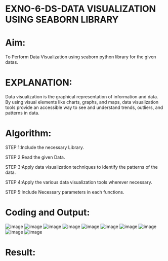 # EXNO-6-DS-DATA VISUALIZATION USING SEABORN LIBRARY

# Aim:
  To Perform Data Visualization using seaborn python library for the given datas.

# EXPLANATION:
Data visualization is the graphical representation of information and data. By using visual elements like charts, graphs, and maps, data visualization tools provide an accessible way to see and understand trends, outliers, and patterns in data.

# Algorithm:
STEP 1:Include the necessary Library.

STEP 2:Read the given Data.

STEP 3:Apply data visualization techniques to identify the patterns of the data.

STEP 4:Apply the various data visualization tools wherever necessary.

STEP 5:Include Necessary parameters in each functions.

# Coding and Output:
 ![image](https://github.com/Saiguruchandran/EXNO-6-DS/assets/144870946/c9313487-6534-41e9-ba2c-5f98827c5012)
![image](https://github.com/Saiguruchandran/EXNO-6-DS/assets/144870946/a4d3000a-08cc-4c39-a945-90ebb47137aa)
![image](https://github.com/Saiguruchandran/EXNO-6-DS/assets/144870946/f656222f-6ec9-4885-8a09-59f8f80043c2)
![image](https://github.com/Saiguruchandran/EXNO-6-DS/assets/144870946/37f11289-ed28-4fa8-969c-75b560ed07c8)
![image](https://github.com/Saiguruchandran/EXNO-6-DS/assets/144870946/78688812-5d16-40af-961b-4d4e4f1f7822)
![image](https://github.com/Saiguruchandran/EXNO-6-DS/assets/144870946/0bf03442-139d-475b-b37a-c0bfefef93be)
![image](https://github.com/Saiguruchandran/EXNO-6-DS/assets/144870946/c3846459-f4a0-4a14-9135-b9e1e5efb76d)
![image](https://github.com/Saiguruchandran/EXNO-6-DS/assets/144870946/16146d77-e8c2-448f-b0d7-49c2aa7a3c13)
![image](https://github.com/Saiguruchandran/EXNO-6-DS/assets/144870946/f5a2591e-f496-43d1-b5c0-17016a5b594d)
![image](https://github.com/Saiguruchandran/EXNO-6-DS/assets/144870946/7503f370-7410-492f-bc65-e38661ef228d)


# Result:
 
